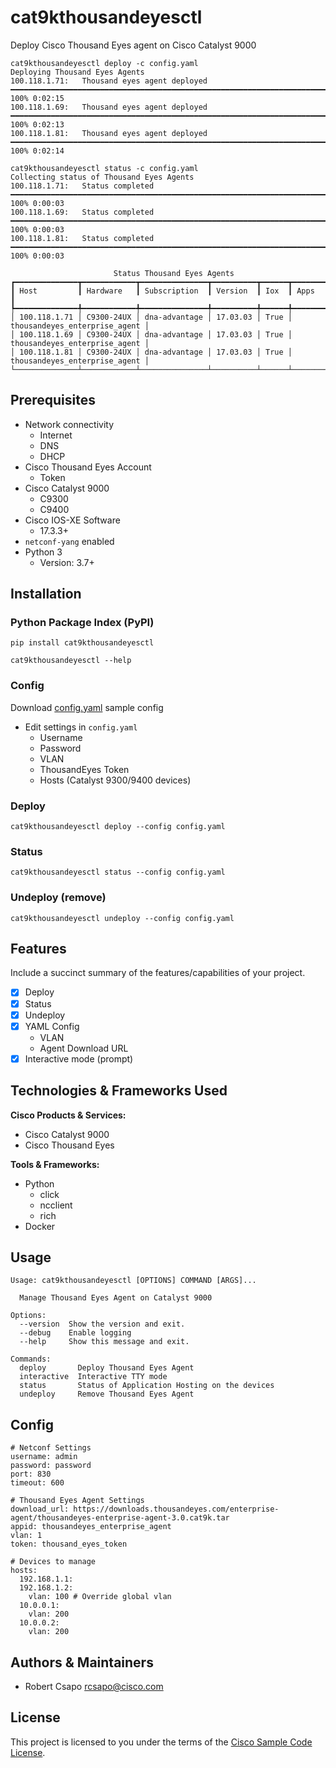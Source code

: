 # cat9kthousandeyesctl

Deploy Cisco Thousand Eyes agent on Cisco Catalyst 9000

```
cat9kthousandeyesctl deploy -c config.yaml  
Deploying Thousand Eyes Agents
100.118.1.71:   Thousand eyes agent deployed  ━━━━━━━━━━━━━━━━━━━━━━━━━━━━━━━━━━━━━━━━━━━━━━━━━━━━━━━━━━━━━━━━━━━━━━━━━ 100% 0:02:15
100.118.1.69:   Thousand eyes agent deployed  ━━━━━━━━━━━━━━━━━━━━━━━━━━━━━━━━━━━━━━━━━━━━━━━━━━━━━━━━━━━━━━━━━━━━━━━━━ 100% 0:02:13
100.118.1.81:   Thousand eyes agent deployed  ━━━━━━━━━━━━━━━━━━━━━━━━━━━━━━━━━━━━━━━━━━━━━━━━━━━━━━━━━━━━━━━━━━━━━━━━━ 100% 0:02:14
```

```
cat9kthousandeyesctl status -c config.yaml            
Collecting status of Thousand Eyes Agents
100.118.1.71:   Status completed  ━━━━━━━━━━━━━━━━━━━━━━━━━━━━━━━━━━━━━━━━━━━━━━━━━━━━━━━━━━━━━━━━━━━━━━━━━━━━━━━━━━━━━ 100% 0:00:03
100.118.1.69:   Status completed  ━━━━━━━━━━━━━━━━━━━━━━━━━━━━━━━━━━━━━━━━━━━━━━━━━━━━━━━━━━━━━━━━━━━━━━━━━━━━━━━━━━━━━ 100% 0:00:03
100.118.1.81:   Status completed  ━━━━━━━━━━━━━━━━━━━━━━━━━━━━━━━━━━━━━━━━━━━━━━━━━━━━━━━━━━━━━━━━━━━━━━━━━━━━━━━━━━━━━ 100% 0:00:03
                                                                         
                       Status Thousand Eyes Agents                       
┏━━━━━━━━━━━━━━┳━━━━━━━━━━━━┳━━━━━━━━━━━━━━━┳━━━━━━━━━━┳━━━━━━┳━━━━━━━━━━━━━━━━━━━━━━━━━━━━━━━┓
┃ Host         ┃ Hardware   ┃ Subscription  ┃ Version  ┃ Iox  ┃ Apps                          ┃
┡━━━━━━━━━━━━━━╇━━━━━━━━━━━━╇━━━━━━━━━━━━━━━╇━━━━━━━━━━╇━━━━━━╇━━━━━━━━━━━━━━━━━━━━━━━━━━━━━━━┩
│ 100.118.1.71 │ C9300-24UX │ dna-advantage │ 17.03.03 │ True │ thousandeyes_enterprise_agent │
│ 100.118.1.69 │ C9300-24UX │ dna-advantage │ 17.03.03 │ True │ thousandeyes_enterprise_agent │
│ 100.118.1.81 │ C9300-24UX │ dna-advantage │ 17.03.03 │ True │ thousandeyes_enterprise_agent │
└──────────────┴────────────┴───────────────┴──────────┴──────┴───────────────────────────────┘
```

## Prerequisites
- Network connectivity
    - Internet
    - DNS
    - DHCP
- Cisco Thousand Eyes Account
    - Token
- Cisco Catalyst 9000
    - C9300
    - C9400
- Cisco IOS-XE Software
    - 17.3.3+
- ```netconf-yang``` enabled
- Python 3
  - Version: 3.7+

## Installation

### Python Package Index (PyPI)
```pip install cat9kthousandeyesctl```

```cat9kthousandeyesctl --help```

### Config
Download [config.yaml](./config.yaml) sample config
* Edit settings in ```config.yaml```
  * Username
  * Password
  * VLAN
  * ThousandEyes Token
  * Hosts (Catalyst 9300/9400 devices)

### Deploy
```cat9kthousandeyesctl deploy --config config.yaml```

### Status
```cat9kthousandeyesctl status --config config.yaml```

### Undeploy (remove)
```cat9kthousandeyesctl undeploy --config config.yaml```

## Features

Include a succinct summary of the features/capabilities of your project.

- [x] Deploy
- [x] Status
- [x] Undeploy
- [x] YAML Config
    - VLAN
    - Agent Download URL
- [x] Interactive mode (prompt)

## Technologies & Frameworks Used

**Cisco Products & Services:**

- Cisco Catalyst 9000
- Cisco Thousand Eyes

**Tools & Frameworks:**

- Python
    - click
    - ncclient
    - rich
- Docker

## Usage

```
Usage: cat9kthousandeyesctl [OPTIONS] COMMAND [ARGS]...

  Manage Thousand Eyes Agent on Catalyst 9000

Options:
  --version  Show the version and exit.
  --debug    Enable logging
  --help     Show this message and exit.

Commands:
  deploy       Deploy Thousand Eyes Agent
  interactive  Interactive TTY mode
  status       Status of Application Hosting on the devices
  undeploy     Remove Thousand Eyes Agent
```

## Config

```
# Netconf Settings
username: admin
password: password
port: 830
timeout: 600

# Thousand Eyes Agent Settings
download_url: https://downloads.thousandeyes.com/enterprise-agent/thousandeyes-enterprise-agent-3.0.cat9k.tar
appid: thousandeyes_enterprise_agent
vlan: 1
token: thousand_eyes_token

# Devices to manage
hosts:
  192.168.1.1:
  192.168.1.2:
    vlan: 100 # Override global vlan
  10.0.0.1:
    vlan: 200
  10.0.0.2:
    vlan: 200
```

## Authors & Maintainers

- Robert Csapo <rcsapo@cisco.com>

## License

This project is licensed to you under the terms of the [Cisco Sample
Code License](./LICENSE).
